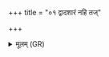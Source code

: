 +++
title = "०१ द्वादशारं नहि तज्"

+++
<details><summary>मूलम् (GR)</summary>

द्वादशारं नहि तज् जराय  
वर्वर्ति चक्रं परि द्याम् ऋतस्य ।  
आ पुत्रा अग्ने मिथुनासो अत्र  
सप्त शतानि विंशतिश् च तस्थुः ॥
</details>